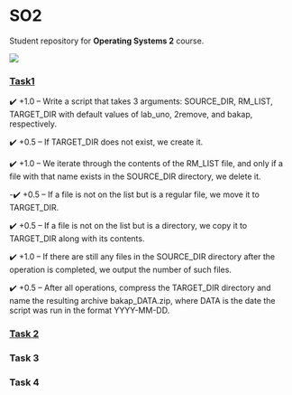 # SO2

Student repository for **Operating Systems 2** course.

![](https://cdn.discordapp.com/attachments/1071914685416341654/1084238637920698519/i8wiq9ddhrx71.png)

### [Task1](/lab1)
:heavy_check_mark: +1.0 – Write a script that takes 3 arguments: SOURCE_DIR, RM_LIST, TARGET_DIR with default values of lab_uno, 2remove, and bakap, respectively.

:heavy_check_mark: +0.5 – If TARGET_DIR does not exist, we create it.

:heavy_check_mark: +1.0 – We iterate through the contents of the RM_LIST file, and only if a file with that name exists in the SOURCE_DIR directory, we delete it.

-:heavy_check_mark: +0.5 – If a file is not on the list but is a regular file, we move it to TARGET_DIR. 

:heavy_check_mark: +0.5 – If a file is not on the list but is a directory, we copy it to TARGET_DIR along with its contents.

:heavy_check_mark: +1.0  – If there are still any files in the SOURCE_DIR directory after the operation is completed, we output the number of such files.

:heavy_check_mark: +0.5 – After all operations, compress the TARGET_DIR directory and name the resulting archive bakap_DATA.zip, where DATA is the date the script was run in the format YYYY-MM-DD.

### [Task 2](/lab2)

### Task 3

### Task 4




